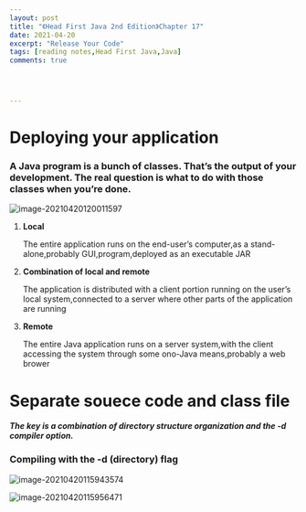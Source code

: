 ```yaml
---
layout: post
title: "《Head First Java 2nd Edition》Chapter 17"
date: 2021-04-20
excerpt: "Release Your Code"
tags: [reading notes,Head First Java,Java]
comments: true




---
```


# Deploying your application

### A Java program is a bunch of classes. That’s the output of your development. The real question is what to do with those classes when you’re done.

![image-20210420120011597](../assets/img/image-20210420120011597.png)

1. **Local**

   The entire application runs on the end-user’s computer,as a stand-alone,probably GUI,program,deployed as an executable JAR

2. **Combination of local and remote**

   The application is distributed with a client portion running on the user’s local system,connected to a server where other parts of the application are running

3. **Remote**

   The entire Java application runs on a server system,with the client accessing the system through some ono-Java means,probably a web brower

# Separate souece code and class file

***The key is a combination of directory structure organization and the -d compiler option.***

### Compiling with the -d (directory) flag

![image-20210420115943574](../assets/img/image-20210420115943574.png)

![image-20210420115956471](../assets/img/image-20210420115956471.png)



